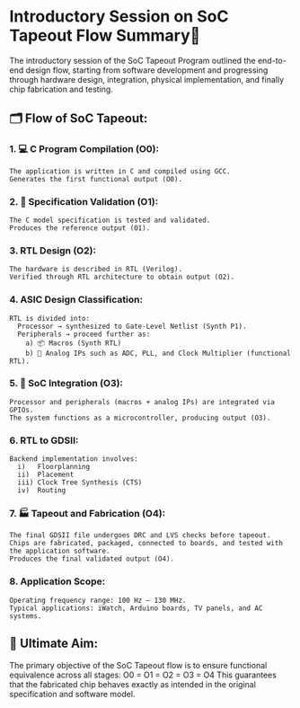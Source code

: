 # Introductory Session on SoC Tapeout Flow Summary📜
  The introductory session of the SoC Tapeout Program outlined the end-to-end design flow, starting from software development and progressing through hardware design, integration, physical implementation, and finally chip fabrication and testing.

## 🗂️ Flow of SoC Tapeout:
  ### 1. 💻 C Program Compilation (O0):
    The application is written in C and compiled using GCC.
    Generates the first functional output (O0).
  ### 2. 📑 Specification Validation (O1):
    The C model specification is tested and validated.
    Produces the reference output (O1).
  ### 3. RTL Design (O2):
    The hardware is described in RTL (Verilog).
    Verified through RTL architecture to obtain output (O2).
  ### 4. ASIC Design Classification:
    RTL is divided into:
      Processor → synthesized to Gate-Level Netlist (Synth P1). 
      Peripherals → proceed further as:
        a) 📦 Macros (Synth RTL)
        b) 🔌 Analog IPs such as ADC, PLL, and Clock Multiplier (functional RTL).
  ### 5. 🔗 SoC Integration (O3):
    Processor and peripherals (macros + analog IPs) are integrated via GPIOs.
    The system functions as a microcontroller, producing output (O3).
  ### 6. RTL to GDSII:
    Backend implementation involves:
      i)   Floorplanning
      ii)  Placement
      iii) Clock Tree Synthesis (CTS)
      iv)  Routing
  ### 7. 🏭 Tapeout and Fabrication (O4):
    The final GDSII file undergoes DRC and LVS checks before tapeout.
    Chips are fabricated, packaged, connected to boards, and tested with the application software.
    Produces the final validated output (O4).
  ### 8. Application Scope:
    Operating frequency range: 100 Hz – 130 MHz.
    Typical applications: iWatch, Arduino boards, TV panels, and AC systems.

## 📌 Ultimate Aim:
  The primary objective of the SoC Tapeout flow is to ensure functional equivalence across all stages:
  O0 = O1 = O2 = O3 = O4
  This guarantees that the fabricated chip behaves exactly as intended in the original specification and software model.

